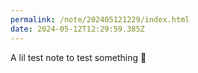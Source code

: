 ```yaml
---
permalink: /note/202405121229/index.html
date: 2024-05-12T12:29:59.385Z
---
```


A lil test note to test something 👀
